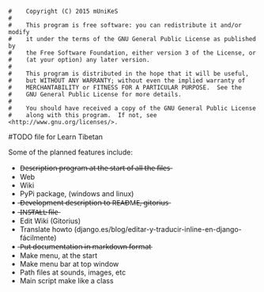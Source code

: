     #    Copyright (C) 2015 mUniKeS
    #
    #    This program is free software: you can redistribute it and/or modify
    #    it under the terms of the GNU General Public License as published by
    #    the Free Software Foundation, either version 3 of the License, or
    #    (at your option) any later version.
    #
    #    This program is distributed in the hope that it will be useful,
    #    but WITHOUT ANY WARRANTY; without even the implied warranty of
    #    MERCHANTABILITY or FITNESS FOR A PARTICULAR PURPOSE.  See the
    #    GNU General Public License for more details.
    #
    #    You should have received a copy of the GNU General Public License
    #    along with this program.  If not, see <http://www.gnu.org/licenses/>.


#TODO file for Learn Tibetan

Some of the planned features include:

 * D̶e̶s̶c̶r̶i̶p̶t̶i̶o̶n̶ ̶p̶r̶o̶g̶r̶a̶m̶ ̶a̶t̶ ̶t̶h̶e̶ ̶s̶t̶a̶r̶t̶ ̶o̶f̶ ̶a̶l̶l̶ ̶t̶h̶e̶ ̶f̶i̶l̶e̶s̶
 * Web
 * Wiki
 * PyPi package, (windows and linux)
 * ̶D̶e̶v̶e̶l̶o̶p̶m̶e̶n̶t̶ ̶d̶e̶s̶c̶r̶i̶p̶t̶i̶o̶n̶ ̶t̶o̶ ̶R̶E̶A̶D̶M̶E̶,̶ ̶g̶i̶t̶o̶r̶i̶u̶s̶
 * ̶I̶N̶S̶T̶A̶L̶L̶ ̶f̶i̶l̶e̶
 * Edit Wiki (Gitorius)
 * Translate howto (django.es/blog/editar-y-traducir-inline-en-django-fácilmente)
 * ̶P̶u̶t̶ ̶d̶o̶c̶u̶m̶e̶n̶t̶a̶t̶i̶o̶n̶ ̶i̶n̶ ̶m̶a̶r̶k̶d̶o̶w̶n̶ ̶f̶o̶r̶m̶a̶t̶
 * Make menu, at the start
 * Make menu bar at top window
 * Path files at sounds, images, etc
 * Main script make like a class
